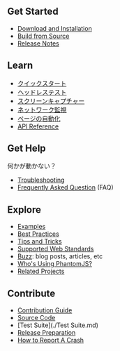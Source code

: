 ## Get Started

* [Download and Installation](http://phantomjs.org/download.html)
* [Build from Source](http://phantomjs.org/build.html)
* [Release Notes](http://phantomjs.org/releases.html)

<!--
* [Download and Installation](http://phantomjs.org/download.html)
* [Build from Source](http://phantomjs.org/build.html)
* [Release Notes](http://phantomjs.org/releases.html)
-->

## Learn

* [クイックスタート](./Quick-Start.md)
* [ヘッドレステスト](./Headless-Testing.md)
* [スクリーンキャプチャー](./Screen-Capture.md)
* [ネットワーク監視](./Network-Monitoring.md)
* [ページの自動化](./Page-Automation.md)
* [API Reference](./API-Reference.md)

<!--
* [[Quick Start|Quick Start]]
* [[Headless Testing|Headless Testing]]
* [[Screen Capture|Screen Capture]]
* [[Network Monitoring|Network Monitoring]]
* [[Page Automation|Page Automation]]
* [[API Reference|API Reference]]
-->

## Get Help

何かが動かない？
<!-- Something does not work? -->

* [Troubleshooting](./Troubleshooting.md)
* [Frequently Asked Question](http://phantomjs.org/faq.html) (FAQ)

<!--
* [[Troubleshooting|Troubleshooting]]
* [Frequently Asked Question](http://phantomjs.org/faq.html) (FAQ)
-->

## Explore

* [Examples](./Examples.md)
* [Best Practices](./Best-Practices.md)
* [Tips and Tricks](./Tips-and-Tricks.md)
* [Supported Web Standards](./Supported-Web-Standards.md)
* [Buzz](./Buzz.md): blog posts, articles, etc
* [Who's Using PhantomJS?](./Users.md)
* [Related Projects](./Related-Projects.md)

<!--
* [[Examples|Examples]]
* [[Best Practices|Best Practices]]
* [[Tips and Tricks|Tips and Tricks]]
* [[Supported Web Standards|Supported Web Standards]]
* [[Buzz|Buzz]]: blog posts, articles, etc
* [[Who's Using PhantomJS?|Users]]
* [[Related Projects|Related Projects]]
-->

## Contribute

* [Contribution Guide](https://github.com/ariya/phantomjs/blob/master/CONTRIBUTING.md)
* [Source Code](./Source-Code.md)
* [Test Suite](./Test Suite.md)
* [Release Preparation](./Release-Preparation.md)
* [How to Report A Crash](./Crash-Reporting.md)

<!--
* [Contribution Guide](https://github.com/ariya/phantomjs/blob/master/CONTRIBUTING.md)
* [[Source Code|Source Code]]
* [[Test Suite|Test Suite]]
* [[Release Preparation|Release Preparation]]
* [[How to Report A Crash|Crash Reporting]]
-->